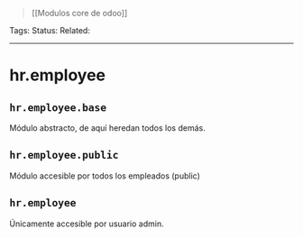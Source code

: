 > [[Modulos core de odoo]]

Tags: 
Status: 
Related: 

___

# hr.employee

## `hr.employee.base`
Módulo abstracto, de aquí heredan todos los demás.

## `hr.employee.public`
Módulo accesible por todos los empleados (public)

## `hr.employee`
Únicamente accesible por usuario admin.